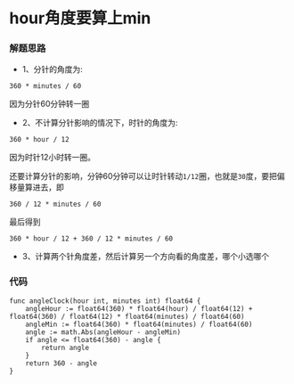 # hour角度要算上min
### 解题思路
* 1、分针的角度为:
```
360 * minutes / 60
```
因为分针60分钟转一圈
* 2、不计算分针影响的情况下，时针的角度为:
```
360 * hour / 12
```
因为时针12小时转一圈。

还要计算分针的影响，分钟60分钟可以让时针转动``1/12``圈，也就是``30``度，要把偏移量算进去，即
```
360 / 12 * minutes / 60
```
最后得到
```
360 * hour / 12 + 360 / 12 * minutes / 60
```
* 3、计算两个针角度差，然后计算另一个方向看的角度差，哪个小选哪个

### 代码

```golang
func angleClock(hour int, minutes int) float64 {
	angleHour := float64(360) * float64(hour) / float64(12) + float64(360) / float64(12) * float64(minutes) / float64(60)
	angleMin := float64(360) * float64(minutes) / float64(60)
	angle := math.Abs(angleHour - angleMin)
	if angle <= float64(360) - angle {
		return angle
	}
	return 360 - angle
}
```